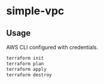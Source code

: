 # simple-vpc

## Usage 

AWS CLI configured with credentials.

```bash
terraform init
terraform plan
terraform apply
terraform destroy
```